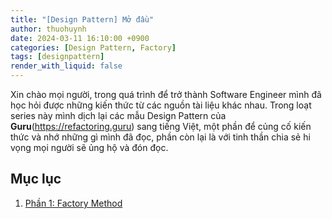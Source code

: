 ```yaml
---
title: "[Design Pattern] Mở đầu"
author: thuohuynh
date: 2024-03-11 16:10:00 +0900
categories: [Design Pattern, Factory]
tags: [designpattern]
render_with_liquid: false
---
```


Xin chào mọi người, trong quá trình để trở thành Software Engineer mình đã học hỏi được những kiến thức từ các nguồn tài liệu khác nhau. Trong loạt series này mình dịch lại các mẫu Design Pattern của **Guru**(https://refactoring.guru) sang tiếng Việt, một phần để củng cố kiến thức và nhớ những gì mình đã đọc, phần còn lại là với tinh thần chia sẻ hi vọng mọi người sẽ ủng hộ và đón đọc.

## Mục lục

1. [Phần 1: Factory Method](/posts/Factory-Method-Pattern)